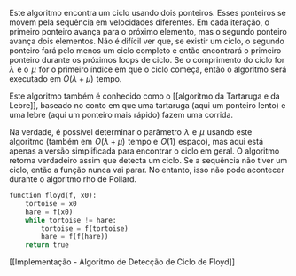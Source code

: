 
Este algoritmo encontra um ciclo usando dois ponteiros. Esses ponteiros se movem pela sequência em velocidades diferentes. Em cada iteração, o primeiro ponteiro avança para o próximo elemento, mas o segundo ponteiro avança dois elementos. Não é difícil ver que, se existir um ciclo, o segundo ponteiro fará pelo menos um ciclo completo e então encontrará o primeiro ponteiro durante os próximos loops de ciclo. Se o comprimento do ciclo for  $\lambda$  e o  $\mu$  for o primeiro índice em que o ciclo começa, então o algoritmo será executado em $O(\lambda + \mu)$  tempo.

Este algoritmo também é conhecido como o [[algoritmo da Tartaruga e da Lebre]], baseado no conto em que uma tartaruga (aqui um ponteiro lento) e uma lebre (aqui um ponteiro mais rápido) fazem uma corrida.

Na verdade, é possível determinar o parâmetro  $\lambda$  e  $\mu$  usando este algoritmo (também em  $O(\lambda + \mu)$  tempo e  $O(1)$  espaço), mas aqui está apenas a versão simplificada para encontrar o ciclo em geral. O algoritmo retorna verdadeiro assim que detecta um ciclo. Se a sequência não tiver um ciclo, então a função nunca vai parar. No entanto, isso não pode acontecer durante o algoritmo rho de Pollard.

```python
function floyd(f, x0):
    tortoise = x0
    hare = f(x0)
    while tortoise != hare:
        tortoise = f(tortoise)
        hare = f(f(hare))
    return true
```

[[Implementação - Algoritmo de Detecção de Ciclo de Floyd]]


